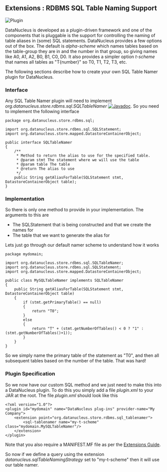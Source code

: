 <head><title>Extensions : RDBMS SQL Table Namer</title></head>

## Extensions : RDBMS SQL Table Naming Support
![Plugin](../images/nucleus_plugin.gif)

DataNucleus is developed as a plugin-driven framework and one of the components that is pluggable is the support for controlling the naming of table aliases 
in (some) SQL statements. DataNucleus provides a few options out of the box.
The default is _alpha-scheme_ which names tables based on the table-group they are in and the number in that group, so giving names like A0, A1, A2, B0, B1, C0, D0.
It also provides a simpler option <i>t-scheme</i> that names all tables as "T{number}" so T0, T1, T2, T3, etc.

The following sections describe how to create your own SQL Table Namer plugin for DataNucleus.

### Interface

Any SQL Table Namer plugin will need to implement _org.datanucleus.store.rdbms.sql.SQLTableNamer_
[![Javadoc](../images/javadoc.gif)](http://www.datanucleus.org/javadocs/store.rdbms/latest/org/datanucleus/store/rdbms/sql/SQLTableNamer.html).
So you need to implement the following interface

	package org.datanucleus.store.rdbms.sql;
	
	import org.datanucleus.store.rdbms.sql.SQLStatement;
	import org.datanucleus.store.mapped.DatastoreContainerObject;
	
	public interface SQLTableNamer
	{
    	/**
    	 * Method to return the alias to use for the specified table.
    	 * @param stmt The statement where we will use the table
    	 * @param table The table
    	 * @return The alias to use
    	 */
    	public String getAliasForTable(SQLStatement stmt, DatastoreContainerObject table);
	}

### Implementation

So there is only one method to provide in your implementation. The arguments to this are

* The SQLStatement that is being constructed and that we create the names for
* The table that we want to generate the alias for

Lets just go through our default namer scheme to understand how it works

	package mydomain;
	
	import org.datanucleus.store.rdbms.sql.SQLTableNamer;
	import org.datanucleus.store.rdbms.sql.SQLStatement;
	import org.datanucleus.store.mapped.DatastoreContainerObject;
	
	public class MySQLTableNamer implements SQLTableNamer
	{
    	public String getAliasForTable(SQLStatement stmt, DatastoreContainerObject table)
    	{
        	if (stmt.getPrimaryTable() == null)
        	{
            	return "T0";
        	}
        	else
        	{
            	return "T" + (stmt.getNumberOfTables() < 0 ? "1" : (stmt.getNumberOfTables()+1));
        	}
    	}
	}

So we simply name the primary table of the statement as "T0", and then all subsequent
tables based on the number of the table. That was hard!

### Plugin Specification

So we now have our custom SQL method and we just need to make this into a DataNucleus plugin. To do this you simply add a file 
_plugin.xml_ to your JAR at the root. The file _plugin.xml_ should look like this


	<?xml version="1.0"?>
	<plugin id="mydomain" name="DataNucleus plug-ins" provider-name="My Company">
    	<extension point="org.datanucleus.store.rdbms.sql_tablenamer">
        	<sql-tablenamer name="my-t-scheme" class="mydomain.MySQLTableNamer"/>
    	</extension>
	</plugin>

Note that you also require a MANIFEST.MF file as per the [Extensions Guide](index.html).

So now if we define a query using the extension _datanucleus.sqlTableNamingStrategy_ set to "my-t-scheme" then it will use our table namer.
